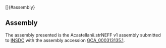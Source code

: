 []{#assembly}

Assembly
--------

The assembly presented is the Acastellanii.strNEFF v1 assembly submitted
to [INSDC](http://www.insdc.org) with the assembly accession
[GCA\_000313135.1](http://www.ebi.ac.uk/ena/data/view/GCA_000313135.1).
